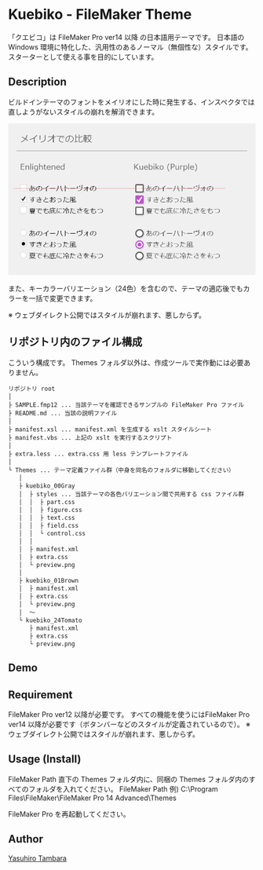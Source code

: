 Kuebiko - FileMaker Theme
====

「クエビコ」は FileMaker Pro ver14 以降 の日本語用テーマです。
日本語の Windows 環境に特化した、汎用性のあるノーマル（無個性な）スタイルです。
スターターとして使える事を目的にしています。



## Description

ビルドインテーマのフォントをメイリオにした時に発生する、インスペクタでは直しようがないスタイルの崩れを解消できます。

![alt内容](images/compareSelects.png)

また、キーカラーバリエーション（24色）を含むので、テーマの適応後でもカラーを一括で変更できます。


※ ウェブダイレクト公開ではスタイルが崩れます、悪しからず。

## リポジトリ内のファイル構成

こういう構成です。
Themes フォルダ以外は、作成ツールで実作動には必要ありません。

```
リポジトリ root
│
├ SAMPLE.fmp12 ... 当該テーマを確認できるサンプルの FileMaker Pro ファイル
├ README.md ... 当該の説明ファイル
│
├ manifest.xsl ... manifest.xml を生成する xslt スタイルシート
├ manifest.vbs ... 上記の xslt を実行するスクリプト
│
├ extra.less ... extra.css 用 less テンプレートファイル
│
└ Themes ... テーマ定義ファイル群（中身を同名のフォルダに移動してください）
   │
   ├ kuebiko_00Gray
   │  ├ styles ... 当該テーマの各色バリエーション間で共用する css ファイル群
   │  │  ├ part.css
   │  │  ├ figure.css
   │  │  ├ text.css
   │  │  ├ field.css
   │  │  └ control.css
   │  │
   │  ├ manifest.xml
   │  ├ extra.css
   │  └ preview.png
   │
   ├ kuebiko_01Brown
   │  ├ manifest.xml
   │  ├ extra.css
   │  └ preview.png
   │  ～
   └ kuebiko_24Tomato
      ├ manifest.xml
      ├ extra.css
      └ preview.png
```



## Demo




## Requirement
FileMaker Pro ver12 以降が必要です。
すべての機能を使うにはFileMaker Pro ver14 以降が必要です（ボタンバーなどのスタイルが定義されているので）。
※ ウェブダイレクト公開ではスタイルが崩れます、悪しからず。


## Usage (Install)
FileMaker Path 直下の Themes フォルダ内に、同梱の Themes フォルダ内のすべてのフォルダを入れてください。
FileMaker Path 例) C:\Program Files\FileMaker\FileMaker Pro 14 Advanced\Themes

FileMaker Pro を再起動してください。


## Author
[Yasuhiro Tambara](https://github.com/YasuhiroTambara)

